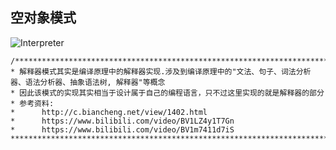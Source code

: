 ## **空对象模式**
![Interpreter](./Interpreter.png "Interpreter.png")     

    /********************************************************************************************************************************************
    * 解释器模式其实是编译原理中的解释器实现.涉及到编译原理中的"文法、句子、词法分析器、语法分析器、抽象语法树, 解释器"等概念
    * 因此该模式的实现其实相当于设计属于自己的编程语言，只不过这里实现的就是解释器的部分
    * 参考资料:
    *      http://c.biancheng.net/view/1402.html
    *      https://www.bilibili.com/video/BV1LZ4y1T7Gn
    *      https://www.bilibili.com/video/BV1m7411d7iS
    ********************************************************************************************************************************************/
